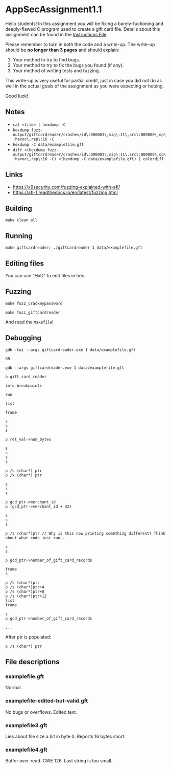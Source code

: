 # AppSecAssignment1.1
Hello students! In this assignment you will be fixing a barely-fuctioning 
and deeply-flawed C program used to create a gift card file. Details 
about this assignment can be found in the 
[Instructions File](./HW1_Instructions.md).

Please remember to turn in both the code and a write-up. The write-up
should be **no longer than 3 pages** and should explain:

1. Your method to try to find bugs.
2. Your method to try to fix the bugs you found (if any).
3. Your method of writing tests and fuzzing.

This write-up is very useful for partial credit, just in case you did 
not do as well in the actual goals of the assignment as you were 
expecting or hoping.

Good luck!

## Notes

-   `cat <file> | hexdump -C`
-   `hexdump fuzz-output/giftcardreader/crashes/id\:000003\,sig\:11\,src\:000000\,op\:havoc\,rep\:16 -C`
-   `hexdump -C data/examplefile.gft`
-   `diff <(hexdump fuzz-output/giftcardreader/crashes/id\:000003\,sig\:11\,src\:000000\,op\:havoc\,rep\:16 -C) <(hexdump -C data/examplefile.gft) | colordiff`

## Links

-   <https://x9security.com/fuzzing-explained-with-afl/>
-   <https://afl-1.readthedocs.io/en/latest/fuzzing.html>

## Building

    make clean all

## Running

    make giftcardreader; ./giftcardreader 1 data/examplefile.gft

## Editing files

You can use "HxD" to edit files in hex.

## Fuzzing

    make fuzz_crackmypassword

    make fuzz_giftcardreader

And read the `Makefile`!

## Debugging

    gdb -tui --args giftcardreader.exe 1 data/examplefile.gft
    
    OR

    gdb --args giftcardreader.exe 1 data/examplefile.gft

    b gift_card_reader

    info breakpoints

    run

    list

    frame

    s
    s
    s

    p ret_val->num_bytes

    s
    s
    s
    s

    p /s (char*) ptr
    p /x (char*) ptr

    s
    s
    s

    p gcd_ptr->merchant_id
    p (gcd_ptr->merchant_id + 32)

    s
    s
    s

    p /s (char*)ptr // Why is this now printing something different? Think about what code just ran...

    s
    s

    p gcd_ptr->number_of_gift_card_records

    frame
    s

    p /s (char*)ptr
    p /s (char*)ptr+4
    p /s (char*)ptr+8
    p /s (char*)ptr+12
    list
    frame

    s
    p gcd_ptr->number_of_gift_card_records

    ...

After ptr is populated:

    p /s (char*) ptr

## File descriptions

### examplefile.gft

Normal.

### examplefile-edited-but-valid.gft

No bugs or overflows. Edited text.

### examplefile3.gft

Lies about file size a bit in byte 0. Reports 16 bytes short.

### examplefile4.gft

Buffer over-read. CWE 126. Last string is too small.